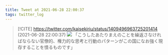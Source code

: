 ```yaml
---
title: Tweet at 2021-06-28 22:00:37
tags: twitter_log
---
```


> [!CITE] https://twitter.com/kaisekiriu/status/1409496963725201414 (2021-06-28 22:00:37)
> ![](https://twitter.com/kaisekiriu/status/1409496963725201414)
> 「こうしたあたりまえのことを繰返さなければならない官僚的、権力的な思考と行動のパターンがこの国になお強く現存することを憤るものです」
